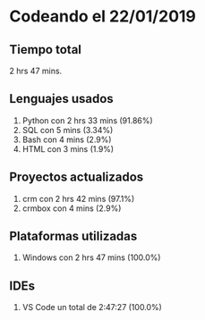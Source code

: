# Codeando el 22/01/2019

## Tiempo total
2 hrs 47 mins.

## Lenguajes usados
1. Python con 2 hrs 33 mins (91.86%)
1. SQL con 5 mins (3.34%)
1. Bash con 4 mins (2.9%)
1. HTML con 3 mins (1.9%)

## Proyectos actualizados
1. crm con 2 hrs 42 mins (97.1%)
1. crmbox con 4 mins (2.9%)

## Plataformas utilizadas
1. Windows con 2 hrs 47 mins (100.0%)

## IDEs
1. VS Code un total de 2:47:27 (100.0%)
